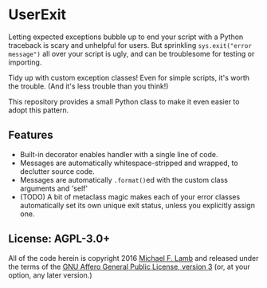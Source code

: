 # UserExit

Letting expected exceptions bubble up to end your script with a Python traceback is scary and unhelpful for users. But sprinkling `sys.exit("error message")` all over your script is ugly, and can be troublesome for testing or importing.

Tidy up with custom exception classes! Even for simple scripts, it's worth the trouble. (And it's less trouble than you think!)

This repository provides a small Python class to make it even easier to adopt this pattern.

## Features

- Built-in decorator enables handler with a single line of code.
- Messages are automatically whitespace-stripped and wrapped, to declutter source code.
- Messages are automatically `.format()`ed with the custom class arguments and 'self'
- (TODO) A bit of metaclass magic makes each of your error classes automatically set its own unique exit status, unless you explicitly assign one.

## License: AGPL-3.0+

All of the code herein is copyright 2016 [Michael F. Lamb](http://datagrok.org) and released under the terms of the [GNU Affero General Public License, version 3][AGPL-3.0+] (or, at your option, any later version.)

[AGPL-3.0+]: http://www.gnu.org/licenses/agpl.html
